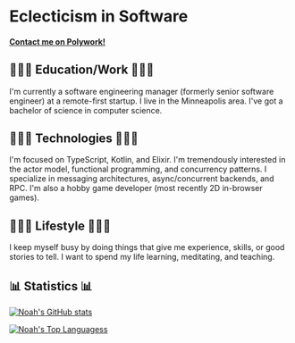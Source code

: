 # Eclecticism in Software

#### [Contact me on Polywork!](https://poly.work/nezteb/contact)

## 👨🏻‍💼 Education/Work 👨🏻‍💼
I'm currently a software engineering manager (formerly senior software engineer) at a remote-first startup. I live in the Minneapolis area. I've got a bachelor of science in computer science.

## 👨🏻‍💻 Technologies 👨🏻‍💻
I'm focused on TypeScript, Kotlin, and Elixir. I'm tremendously interested in the actor model, functional programming, and concurrency patterns. I specialize in messaging architectures, async/concurrent backends, and RPC. I'm also a hobby game developer (most recently 2D in-browser games).

## 🧘🏻‍♂️ Lifestyle 🧘🏻‍♂️
I keep myself busy by doing things that give me experience, skills, or good stories to tell. I want to spend my life learning, meditating, and teaching.

## 📊 Statistics 📊

[![Noah's GitHub stats](https://github-readme-stats.vercel.app/api?username=nezteb&theme=dark&count_private=true&show_icons=true)](https://github.com/anuraghazra/github-readme-stats)

[![Noah's Top Languagess](https://github-readme-stats.vercel.app/api/top-langs/?username=nezteb&theme=dark&layout=compact)](https://github.com/anuraghazra/github-readme-stats)
